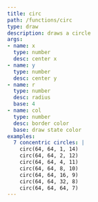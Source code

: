 ```yaml
---
title: circ
path: /functions/circ
type: draw
description: draws a circle
args:
- name: x
  type: number
  desc: center x
- name: y
  type: number
  desc: center y
- name: r
  type: number
  desc: radius
  base: 4
- name: col
  type: number
  desc: border color
  base: draw state color
examples:
  7 concentric circles: |
    circ(64, 64, 1, 14)
    circ(64, 64, 2, 12)
    circ(64, 64, 4, 11)
    circ(64, 64, 8, 10)
    circ(64, 64, 16, 9)
    circ(64, 64, 32, 8)
    circ(64, 64, 64, 7)
---
```


